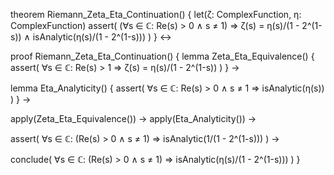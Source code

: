 theorem Riemann_Zeta_Eta_Continuation() {
  let(ζ: ComplexFunction, η: ComplexFunction)
  assert(
    (∀s ∈ ℂ: Re(s) > 0 ∧ s ≠ 1) ⇒
    ζ(s) = η(s)/(1 - 2^(1-s)) ∧
    isAnalytic(η(s)/(1 - 2^(1-s)))
  )
} ↔

proof Riemann_Zeta_Eta_Continuation() {
  lemma Zeta_Eta_Equivalence() {
    assert(
      ∀s ∈ ℂ: Re(s) > 1 ⇒
      ζ(s) = η(s)/(1 - 2^(1-s))
    )
  } →
  
  lemma Eta_Analyticity() {
    assert(
      ∀s ∈ ℂ: Re(s) > 0 ∧ s ≠ 1 ⇒
      isAnalytic(η(s))
    )
  } →
  
  apply(Zeta_Eta_Equivalence()) →
  apply(Eta_Analyticity()) →
  
  assert(
    ∀s ∈ ℂ: (Re(s) > 0 ∧ s ≠ 1) ⇒
    isAnalytic(1/(1 - 2^(1-s)))
  ) →
  
  conclude(
    ∀s ∈ ℂ: (Re(s) > 0 ∧ s ≠ 1) ⇒
    isAnalytic(η(s)/(1 - 2^(1-s)))
  )
}